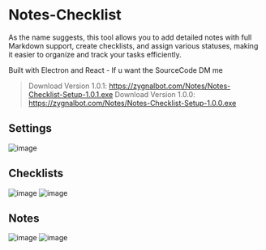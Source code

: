 # Notes-Checklist
As the name suggests, this tool allows you to add detailed notes with full Markdown support, create checklists, and assign various statuses, making it easier to organize and track your tasks efficiently.

Built with Electron and React - If u want the SourceCode DM me 
> Download Version 1.0.1: https://zygnalbot.com/Notes/Notes-Checklist-Setup-1.0.1.exe
> Download Version 1.0.0: https://zygnalbot.com/Notes/Notes-Checklist-Setup-1.0.0.exe


## Settings

![image](https://github.com/user-attachments/assets/5c49a3dc-0021-401d-911b-cb481daf87a3)

## Checklists

![image](https://github.com/user-attachments/assets/4d51dc26-fd07-40ef-ac82-be5256a69f7e)
![image](https://github.com/user-attachments/assets/d2416185-f302-4415-af95-0185f70d6c70)

## Notes

![image](https://github.com/user-attachments/assets/23ba1a7f-e8ef-4de5-9101-546cef3d696a)
![image](https://github.com/user-attachments/assets/9cf09230-e9f8-4366-90c3-873b653b6b72)
